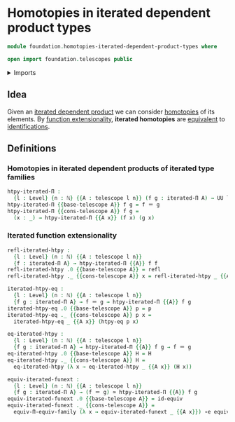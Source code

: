 # Homotopies in iterated dependent product types

```agda
module foundation.homotopies-iterated-dependent-product-types where

open import foundation.telescopes public
```

<details><summary>Imports</summary>

```agda
open import elementary-number-theory.natural-numbers

open import foundation.function-extensionality
open import foundation.iterated-dependent-product-types
open import foundation.universe-levels

open import foundation-core.contractible-types
open import foundation-core.equivalences
open import foundation-core.functoriality-dependent-function-types
open import foundation-core.identity-types
open import foundation-core.propositions
open import foundation-core.truncated-types
open import foundation-core.truncation-levels
```

</details>

## Idea

Given an
[iterated dependent product](foundation.iterated-dependent-product-types.md) we
can consider [homotopies](foundation-core.homotopies.md) of its elements. By
[function extensionality](foundation.function-extensionality.md), **iterated
homotopies** are [equivalent](foundation-core.equivalences.md) to
[identifications](foundation-core.identity-types.md).

## Definitions

### Homotopies in iterated dependent products of iterated type families

```agda
htpy-iterated-Π :
  {l : Level} {n : ℕ} {{A : telescope l n}} (f g : iterated-Π A) → UU l
htpy-iterated-Π {{base-telescope A}} f g = f ＝ g
htpy-iterated-Π {{cons-telescope A}} f g =
  (x : _) → htpy-iterated-Π {{A x}} (f x) (g x)
```

### Iterated function extensionality

```agda
refl-iterated-htpy :
  {l : Level} (n : ℕ) {{A : telescope l n}}
  {f : iterated-Π A} → htpy-iterated-Π {{A}} f f
refl-iterated-htpy .0 {{base-telescope A}} = refl
refl-iterated-htpy ._ {{cons-telescope A}} x = refl-iterated-htpy _ {{A x}}

iterated-htpy-eq :
  {l : Level} (n : ℕ) {{A : telescope l n}}
  {f g : iterated-Π A} → f ＝ g → htpy-iterated-Π {{A}} f g
iterated-htpy-eq .0 {{base-telescope A}} p = p
iterated-htpy-eq ._ {{cons-telescope A}} p x =
  iterated-htpy-eq _ {{A x}} (htpy-eq p x)

eq-iterated-htpy :
  {l : Level} (n : ℕ) {{A : telescope l n}}
  {f g : iterated-Π A} → htpy-iterated-Π {{A}} f g → f ＝ g
eq-iterated-htpy .0 {{base-telescope A}} H = H
eq-iterated-htpy ._ {{cons-telescope A}} H =
  eq-iterated-htpy (λ x → eq-iterated-htpy _ {{A x}} (H x))

equiv-iterated-funext :
  {l : Level} (n : ℕ) {{A : telescope l n}}
  {f g : iterated-Π A} → (f ＝ g) ≃ htpy-iterated-Π {{A}} f g
equiv-iterated-funext .0 {{base-telescope A}} = id-equiv
equiv-iterated-funext ._ {{cons-telescope A}} =
  equiv-Π-equiv-family (λ x → equiv-iterated-funext _ {{A x}}) ∘e equiv-funext
```

